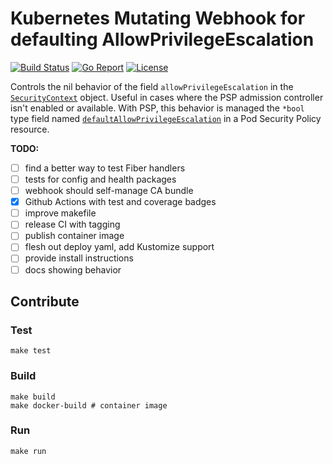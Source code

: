 # Kubernetes Mutating Webhook for defaulting AllowPrivilegeEscalation

[![Build Status](https://github.com/marshallford/default-allow-privilege-escalation/workflows/CI/badge.svg)](https://github.com/marshallford/default-allow-privilege-escalation/actions?query=workflow%3ACI)
[![Go Report](https://goreportcard.com/badge/github.com/marshallford/default-allow-privilege-escalation)](https://goreportcard.com/report/github.com/marshallford/default-allow-privilege-escalation)
[![License](https://img.shields.io/github/license/marshallford/default-allow-privilege-escalation)](/LICENSE)

Controls the nil behavior of the field `allowPrivilegeEscalation` in the [`SecurityContext`](https://kubernetes.io/docs/reference/generated/kubernetes-api/v1.18/#securitycontext-v1-core) object. Useful in cases where the PSP admission controller isn't enabled or available. With PSP, this behavior is managed the `*bool` type field named [`defaultAllowPrivilegeEscalation`](https://github.com/kubernetes/community/blob/master/contributors/design-proposals/auth/no-new-privs.md#pod-security-policy-changes) in a Pod Security Policy resource.

**TODO:**

- [ ] find a better way to test Fiber handlers
- [ ] tests for config and health packages
- [ ] webhook should self-manage CA bundle
- [X] Github Actions with test and coverage badges
- [ ] improve makefile
- [ ] release CI with tagging
- [ ] publish container image
- [ ] flesh out deploy yaml, add Kustomize support
- [ ] provide install instructions
- [ ] docs showing behavior

## Contribute

### Test

```shell
make test
```

### Build

```shell
make build
make docker-build # container image
```

### Run

```shell
make run
```

